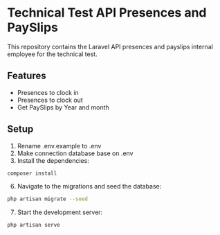 # Technical Test API Presences and PaySlips

This repository contains the Laravel API presences and payslips internal employee for the technical test.

## Features

- Presences to clock in
- Presences to clock out
- Get PaySlips by Year and month

## Setup
1. Rename .env.example to .env
2. Make connection database base on .env
3. Install the dependencies:
```bash
composer install
```
6. Navigate to the migrations and seed the database:
```bash
php artisan migrate --seed
```
7. Start the development server:
```bash
php artisan serve
```
